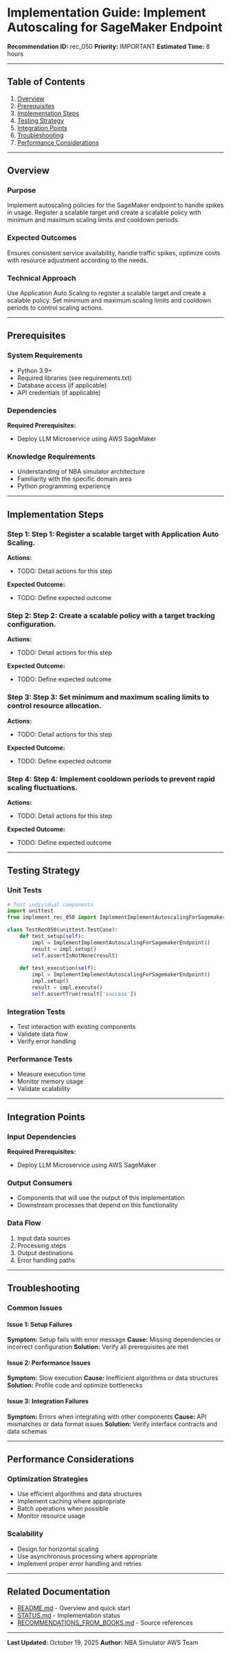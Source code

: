 # Implementation Guide: Implement Autoscaling for SageMaker Endpoint

**Recommendation ID:** rec_050
**Priority:** IMPORTANT
**Estimated Time:** 8 hours

---

## Table of Contents

1. [Overview](#overview)
2. [Prerequisites](#prerequisites)
3. [Implementation Steps](#implementation-steps)
4. [Testing Strategy](#testing-strategy)
5. [Integration Points](#integration-points)
6. [Troubleshooting](#troubleshooting)
7. [Performance Considerations](#performance-considerations)

---

## Overview

### Purpose

Implement autoscaling policies for the SageMaker endpoint to handle spikes in usage. Register a scalable target and create a scalable policy with minimum and maximum scaling limits and cooldown periods.

### Expected Outcomes

Ensures consistent service availability, handle traffic spikes, optimize costs with resource adjustment according to the needs.

### Technical Approach

Use Application Auto Scaling to register a scalable target and create a scalable policy. Set minimum and maximum scaling limits and cooldown periods to control scaling actions.

---

## Prerequisites

### System Requirements

- Python 3.9+
- Required libraries (see requirements.txt)
- Database access (if applicable)
- API credentials (if applicable)

### Dependencies

**Required Prerequisites:**

- Deploy LLM Microservice using AWS SageMaker


### Knowledge Requirements

- Understanding of NBA simulator architecture
- Familiarity with the specific domain area
- Python programming experience

---

## Implementation Steps

### Step 1: Step 1: Register a scalable target with Application Auto Scaling.

**Actions:**
- TODO: Detail actions for this step

**Expected Outcome:**
- TODO: Define expected outcome

### Step 2: Step 2: Create a scalable policy with a target tracking configuration.

**Actions:**
- TODO: Detail actions for this step

**Expected Outcome:**
- TODO: Define expected outcome

### Step 3: Step 3: Set minimum and maximum scaling limits to control resource allocation.

**Actions:**
- TODO: Detail actions for this step

**Expected Outcome:**
- TODO: Define expected outcome

### Step 4: Step 4: Implement cooldown periods to prevent rapid scaling fluctuations.

**Actions:**
- TODO: Detail actions for this step

**Expected Outcome:**
- TODO: Define expected outcome



---

## Testing Strategy

### Unit Tests

```python
# Test individual components
import unittest
from implement_rec_050 import ImplementImplementAutoscalingForSagemakerEndpoint

class TestRec050(unittest.TestCase):
    def test_setup(self):
        impl = ImplementImplementAutoscalingForSagemakerEndpoint()
        result = impl.setup()
        self.assertIsNotNone(result)
    
    def test_execution(self):
        impl = ImplementImplementAutoscalingForSagemakerEndpoint()
        impl.setup()
        result = impl.execute()
        self.assertTrue(result['success'])
```

### Integration Tests

- Test interaction with existing components
- Validate data flow
- Verify error handling

### Performance Tests

- Measure execution time
- Monitor memory usage
- Validate scalability

---

## Integration Points

### Input Dependencies

**Required Prerequisites:**

- Deploy LLM Microservice using AWS SageMaker


### Output Consumers

- Components that will use the output of this implementation
- Downstream processes that depend on this functionality

### Data Flow

1. Input data sources
2. Processing steps
3. Output destinations
4. Error handling paths

---

## Troubleshooting

### Common Issues

#### Issue 1: Setup Failures

**Symptom:** Setup fails with error message
**Cause:** Missing dependencies or incorrect configuration
**Solution:** Verify all prerequisites are met

#### Issue 2: Performance Issues

**Symptom:** Slow execution
**Cause:** Inefficient algorithms or data structures
**Solution:** Profile code and optimize bottlenecks

#### Issue 3: Integration Failures

**Symptom:** Errors when integrating with other components
**Cause:** API mismatches or data format issues
**Solution:** Verify interface contracts and data schemas

---

## Performance Considerations

### Optimization Strategies

- Use efficient algorithms and data structures
- Implement caching where appropriate
- Batch operations when possible
- Monitor resource usage

### Scalability

- Design for horizontal scaling
- Use asynchronous processing where appropriate
- Implement proper error handling and retries

---

## Related Documentation

- [README.md](README.md) - Overview and quick start
- [STATUS.md](STATUS.md) - Implementation status
- [RECOMMENDATIONS_FROM_BOOKS.md](RECOMMENDATIONS_FROM_BOOKS.md) - Source references

---

**Last Updated:** October 19, 2025
**Author:** NBA Simulator AWS Team
